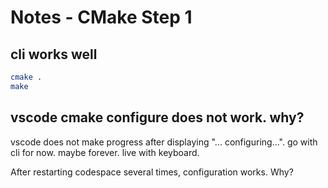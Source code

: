 # Notes - CMake Step 1

## cli works well

```bash
cmake .
make
```

## vscode cmake configure does not work. why?

vscode does not make progress after displaying "... configuring...".
go with cli for now. maybe forever. live with keyboard. 

After restarting codespace several times, configuration works. Why?












